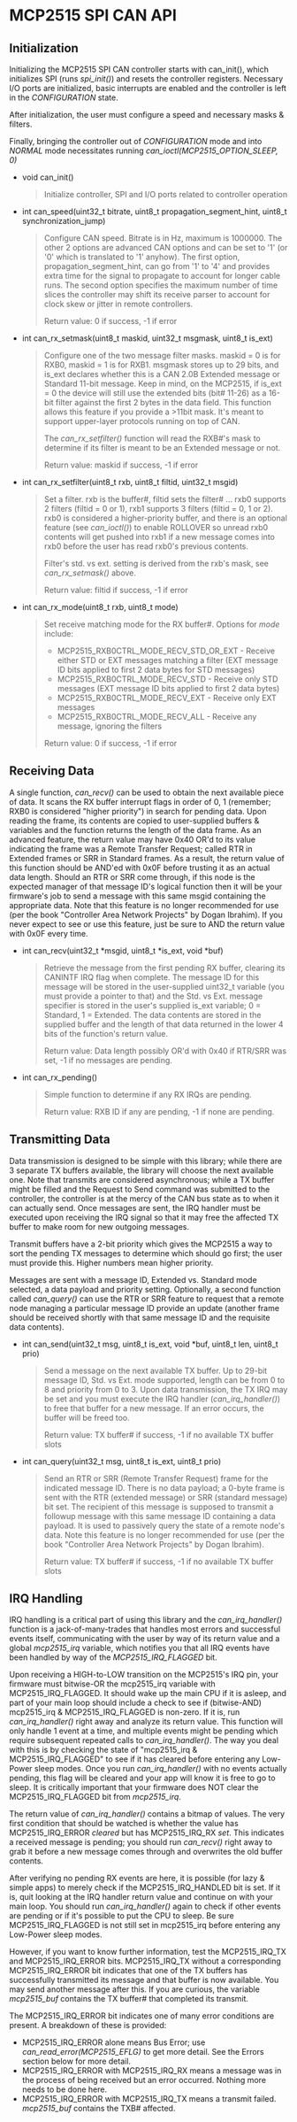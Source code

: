 # MCP2515 SPI CAN API #

## Initialization ##

Initializing the MCP2515 SPI CAN controller starts with can_init(), which initializes SPI (runs _spi_init()_)
and resets the controller registers.  Necessary I/O ports are initialized, basic interrupts are enabled and the
controller is left in the _CONFIGURATION_ state.

After initialization, the user must configure a speed and necessary masks & filters.

Finally, bringing the controller out of _CONFIGURATION_ mode and into _NORMAL_ mode necessitates running
_can_ioctl(MCP2515_OPTION_SLEEP, 0)_

* void can_init()

    > Initialize controller, SPI and I/O ports related to controller operation

* int can_speed(uint32_t bitrate, uint8_t propagation_segment_hint, uint8_t synchronization_jump)

    > Configure CAN speed.  Bitrate is in Hz, maximum is 1000000.  The other 2 options are advanced
    > CAN options and can be set to '1' (or '0' which is translated to '1' anyhow).  The first option,
    > propagation_segment_hint, can go from '1' to '4' and provides extra time for the signal to propagate
    > to account for longer cable runs.  The second option specifies the maximum number of time slices the
    > controller may shift its receive parser to account for clock skew or jitter in remote controllers.
    >
    > Return value: 0 if success, -1 if error

* int can_rx_setmask(uint8_t maskid, uint32_t msgmask, uint8_t is_ext)

    > Configure one of the two message filter masks.  maskid = 0 is for RXB0, maskid = 1 is for RXB1.
    > msgmask stores up to 29 bits, and is_ext declares whether this is a CAN 2.0B Extended message
    > or Standard 11-bit message.  Keep in mind, on the MCP2515, if is_ext = 0 the device will still use
    > the extended bits (bit# 11-26) as a 16-bit filter against the first 2 bytes in the data field.  This
    > function allows this feature if you provide a >11bit mask.  It's meant to support upper-layer protocols
    > running on top of CAN.
    >
    > The _can_rx_setfilter()_ function will read the RXB#'s mask to determine if its filter is meant to be
    > an Extended message or not.
    >
    > Return value: maskid if success, -1 if error

* int can_rx_setfilter(uint8_t rxb, uint8_t filtid, uint32_t msgid)

    > Set a filter.  rxb is the buffer#, filtid sets the filter# ... rxb0 supports 2 filters (filtid = 0 or 1),
    > rxb1 supports 3 filters (filtid = 0, 1 or 2).  rxb0 is considered a higher-priority buffer, and there is
    > an optional feature (see _can_ioctl()_) to enable ROLLOVER so unread rxb0 contents will get pushed into
    > rxb1 if a new message comes into rxb0 before the user has read rxb0's previous contents.
    >
    > Filter's std. vs ext. setting is derived from the rxb's mask, see _can_rx_setmask()_ above.
    >
    > Return value: filtid if success, -1 if error

* int can_rx_mode(uint8_t rxb, uint8_t mode)

    > Set receive matching mode for the RX buffer#.  Options for _mode_ include:
    > * MCP2515_RXB0CTRL_MODE_RECV_STD_OR_EXT - Receive either STD or EXT messages matching a filter (EXT message ID bits applied to first 2 data bytes for STD messages)
    > * MCP2515_RXB0CTRL_MODE_RECV_STD - Receive only STD messages (EXT message ID bits applied to first 2 data bytes)
    > * MCP2515_RXB0CTRL_MODE_RECV_EXT - Receive only EXT messages
    > * MCP2515_RXB0CTRL_MODE_RECV_ALL - Receive any message, ignoring the filters
    >
    > Return value: 0 if success, -1 if error

## Receiving Data ##

A single function, _can_recv()_ can be used to obtain the next available piece of data.  It scans the RX buffer interrupt flags
in order of 0, 1 (remember; RXB0 is considered "higher priority") in search for pending data.  Upon reading the frame, its contents
are copied to user-supplied buffers & variables and the function returns the length of the data frame.  As an advanced feature,
the return value may have 0x40 OR'd to its value indicating the frame was a Remote Transfer Request; called RTR in Extended frames or SRR in Standard
frames.  As a result, the return value of this function should be AND'ed with 0x0F before trusting it as an actual data length.
Should an RTR or SRR come through, if this node is the expected manager of that message ID's logical function then it will be your firmware's job
to send a message with this same msgid containing the appropriate data.  Note that this feature is no longer recommended for use (per the book
"Controller Area Network Projects" by Dogan Ibrahim).  If you never expect to see or use this feature, just be sure to AND the
return value with 0x0F every time.

* int can_recv(uint32_t *msgid, uint8_t *is_ext, void *buf)

    > Retrieve the message from the first pending RX buffer, clearing its CANINTF IRQ flag when complete.  The message ID for this
    > message will be stored in the user-supplied uint32_t variable (you must provide a pointer to that) and the Std. vs Ext. message
    > specifier is stored in the user's supplied is_ext variable; 0 = Standard, 1 = Extended.  The data contents are stored in the
    > supplied buffer and the length of that data returned in the lower 4 bits of the function's return value.
    >
    > Return value: Data length possibly OR'd with 0x40 if RTR/SRR was set, -1 if no messages are pending.

* int can_rx_pending()

    > Simple function to determine if any RX IRQs are pending.
    >
    > Return value: RXB ID if any are pending, -1 if none are pending.

## Transmitting Data ##

Data transmission is designed to be simple with this library; while there are 3 separate TX buffers available, the library
will choose the next available one.  Note that transmits are considered asynchronous; while a TX buffer might be filled
and the Request to Send command was submitted to the controller, the controller is at the mercy of the CAN bus state as to
when it can actually send.  Once messages are sent, the IRQ handler must be executed upon receiving the IRQ signal so that it
may free the affected TX buffer to make room for new outgoing messages.

Transmit buffers have a 2-bit priority which gives the MCP2515 a way to sort the pending TX messages to determine which should
go first; the user must provide this.  Higher numbers mean higher priority.

Messages are sent with a message ID, Extended vs. Standard mode selected, a data payload and priority setting.  Optionally,
a second function called _can_query()_ can use the RTR or SRR feature to request that a remote node managing a particular message ID
provide an update (another frame should be received shortly with that same message ID and the requisite data contents).

* int can_send(uint32_t msg, uint8_t is_ext, void *buf, uint8_t len, uint8_t prio)

    > Send a message on the next available TX buffer.  Up to 29-bit message ID, Std. vs Ext. mode supported,
    > length can be from 0 to 8 and priority from 0 to 3.  Upon data transmission, the TX IRQ may be set and you must
    > execute the IRQ handler (_can_irq_handler()_) to free that buffer for a new message.  If an error occurs, the buffer
    > will be freed too.
    >
    > Return value: TX buffer# if success, -1 if no available TX buffer slots

* int can_query(uint32_t msg, uint8_t is_ext, uint8_t prio)

    > Send an RTR or SRR (Remote Transfer Request) frame for the indicated message ID.  There is no data payload; a 0-byte
    > frame is sent with the RTR (extended message) or SRR (standard message) bit set.  The recipient of this message is
    > supposed to transmit a followup message with this same message ID containing a data payload.  It is used to passively
    > query the state of a remote node's data.  Note this feature is no longer recommended for use (per the book "Controller Area
    > Network Projects" by Dogan Ibrahim).
    >
    > Return value: TX buffer# if success, -1 if no available TX buffer slots

## IRQ Handling ##

IRQ handling is a critical part of using this library and the _can_irq_handler()_ function is a jack-of-many-trades that handles
most errors and successful events itself, communicating with the user by way of its return value and a global _mcp2515_irq_ variable,
which notifies you that all IRQ events have been handled by way of the _MCP2515_IRQ_FLAGGED_ bit.

Upon receiving a HIGH-to-LOW transition on the MCP2515's IRQ pin, your firmware must bitwise-OR the mcp2515_irq variable with MCP2515_IRQ_FLAGGED.
It should wake up the main CPU if it is asleep, and part of your main loop should include a check to see if (bitwise-AND) mcp2515_irq & MCP2515_IRQ_FLAGGED
is non-zero.  If it is, run _can_irq_handler()_ right away and analyze its return value.  This function will only handle 1 event at a time,
and multiple events might be pending which require subsequent repeated calls to _can_irq_handler()_.  The way you deal with this is by
checking the state of "mcp2515_irq & MCP2515_IRQ_FLAGGED" to see if it has cleared before entering any Low-Power sleep modes.  Once you
run _can_irq_handler()_ with no events actually pending, this flag will be cleared and your app will know it is free to go to sleep.
It is critically important that your firmware does NOT clear the MCP2515_IRQ_FLAGGED bit from _mcp2515_irq_.

The return value of _can_irq_handler()_ contains a bitmap of values.  The very first condition that should be watched is whether
the value has MCP2515_IRQ_ERROR _cleared_ but has MCP2515_IRQ_RX _set_.  This indicates a received message is pending; you should run
_can_recv()_ right away to grab it before a new message comes through and overwrites the old buffer contents.

After verifying no pending RX events are here, it is possible (for lazy & simple apps) to merely check if the MCP2515_IRQ_HANDLED bit is
set.  If it is, quit looking at the IRQ handler return value and continue on with your main loop.  You should run _can_irq_handler()_ again
to check if other events are pending or if it's possible to put the CPU to sleep.  Be sure MCP2515_IRQ_FLAGGED is not still set in mcp2515_irq
before entering any Low-Power sleep modes.

However, if you want to know further information, test the MCP2515_IRQ_TX and MCP2515_IRQ_ERROR bits.  MCP2515_IRQ_TX without a corresponding
MCP2515_IRQ_ERROR bit indicates that one of the TX buffers has successfully transmitted its message and that buffer is now available.  You
may send another message after this.  If you are curious, the variable _mcp2515_buf_ contains the TX buffer# that completed its transmit.

The MCP2515_IRQ_ERROR bit indicates one of many error conditions are present.  A breakdown of these is provided:

* MCP2515_IRQ_ERROR alone means Bus Error; use _can_read_error(MCP2515_EFLG)_ to get more detail.  See the Errors section below for more detail.
* MCP2515_IRQ_ERROR with MCP2515_IRQ_RX means a message was in the process of being received but an error occurred.  Nothing more needs to be
  done here.
* MCP2515_IRQ_ERROR with MCP2515_IRQ_TX means a transmit failed.  _mcp2515_buf_ contains the TXB# affected.


